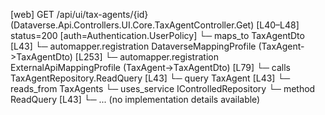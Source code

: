 [web] GET /api/ui/tax-agents/{id}  (Dataverse.Api.Controllers.UI.Core.TaxAgentController.Get)  [L40–L48] status=200 [auth=Authentication.UserPolicy]
  └─ maps_to TaxAgentDto [L43]
    └─ automapper.registration DataverseMappingProfile (TaxAgent->TaxAgentDto) [L253]
    └─ automapper.registration ExternalApiMappingProfile (TaxAgent->TaxAgentDto) [L79]
  └─ calls TaxAgentRepository.ReadQuery [L43]
  └─ query TaxAgent [L43]
    └─ reads_from TaxAgents
  └─ uses_service IControlledRepository<TaxAgent>
    └─ method ReadQuery [L43]
      └─ ... (no implementation details available)

